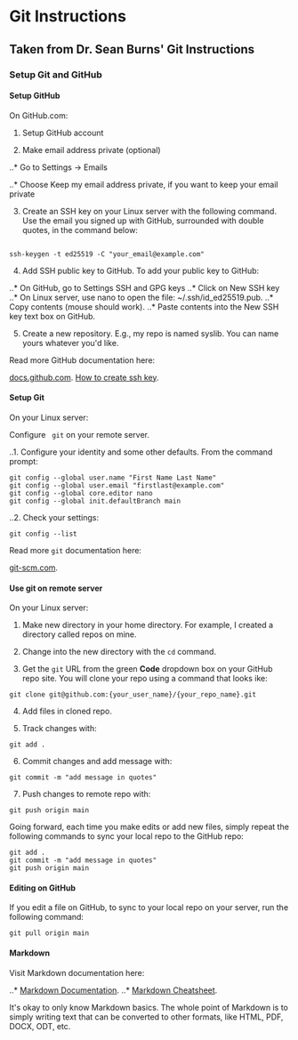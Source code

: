 # Git Instructions 

## Taken from Dr. Sean Burns' Git Instructions

### Setup Git and GitHub

#### Setup GitHub

On GitHub.com:

1. Setup GitHub account

2. Make email address private (optional)

..* Go to Settings -> Emails

..* Choose Keep my email address private, if you want to keep your email private

3. Create an SSH key on your Linux server with the following command. Use the email you signed up with GitHub, surrounded with double quotes, in the command below:

```

ssh-keygen -t ed25519 -C "your_email@example.com"

```

4. Add SSH public key to GitHub. To add your public key to GitHub:

..* On GitHub, go to Settings SSH and GPG keys
..* Click on New SSH key
..* On Linux server, use nano to open the file: ~/.ssh/id_ed25519.pub.
..* Copy contents (mouse should work).
..* Paste contents into the New SSH key text box on GitHub.

5. Create a new repository. E.g., my repo is named syslib. You can name yours whatever you'd like.

Read more GitHub documentation here:

[docs.github.com](https://docs.github.com/en).
[How to create ssh key](https://docs.github.com/en/authentication/connecting-to-github-with-ssh/generating-a-new-ssh-key-and-adding-it-to-the-ssh-agent).


#### Setup Git

On your Linux server:

Configure ` git`  on your remote server.

..1. Configure your identity and some other defaults. From the command prompt:

```
git config --global user.name "First Name Last Name"
git config --global user.email "firstlast@example.com"
git config --global core.editor nano
git config --global init.defaultBranch main

```

..2. Check your settings:

```
git config --list

```
Read more `git` documentation here:

[git-scm.com](https://git-scm.com/).

#### Use git on remote server

On your Linux server:

1. Make new directory in your home directory. For example, I created a directory called repos on mine.

2. Change into the new directory with the `cd` command.

3. Get the `git` URL from the green **Code** dropdown box on your GitHub repo site. You will clone your repo using a command that looks ike:

```
git clone git@github.com:{your_user_name}/{your_repo_name}.git

```

4. Add files in cloned repo.

5. Track changes with:

```
git add .

```
6. Commit changes and add message with:

```
git commit -m "add message in quotes"

```

7. Push changes to remote repo with:

```
git push origin main

```
Going forward, each time you make edits or add new files, simply repeat the following commands to sync your local repo to the GitHub repo:

```
git add .
git commit -m "add message in quotes"
git push origin main

```

#### Editing on GitHub

If you edit a file on GitHub, to sync to your local repo on your server, run the following command:

```
git pull origin main

```

#### Markdown

Visit Markdown documentation here:

..* [Markdown Documentation](https://docs.github.com/en/get-started/writing-on-github/getting-started-with-writing-and-formatting-on-github/basic-writing-and-formatting-syntax).
..* [Markdown Cheatsheet](https://markdownguide.org/cheat-sheet/).

It's okay to only know Markdown basics. The whole point of Markdown is to simply writing text that can be converted to other formats, like HTML, PDF, DOCX, ODT, etc.
